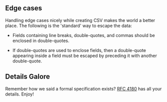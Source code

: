 ## Edge cases

Handling edge cases nicely while creating CSV makes the world a better place.
The following is the 'standard' way to escape the data:

- Fields containing line breaks, double-quotes, and commas should be enclosed in double-quotes.

- If double-quotes are used to enclose fields, then a double-quote appearing inside a field must be escaped by preceding it with another double-quote.

## Details Galore

Remember how we said a formal specification exists?
[RFC 4180](https://tools.ietf.org/html/rfc4180) has all your details.
Enjoy!
